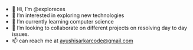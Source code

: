 - 👋 Hi, I’m @exploreces
- 👀 I’m interested in exploring new technologies
- 🌱 I’m currently learning computer science
- 💞️ I’m looking to collaborate on different projects on resolving day to day issues.
- 📫 can reach me at ayushisarkarcode@gmail.com


